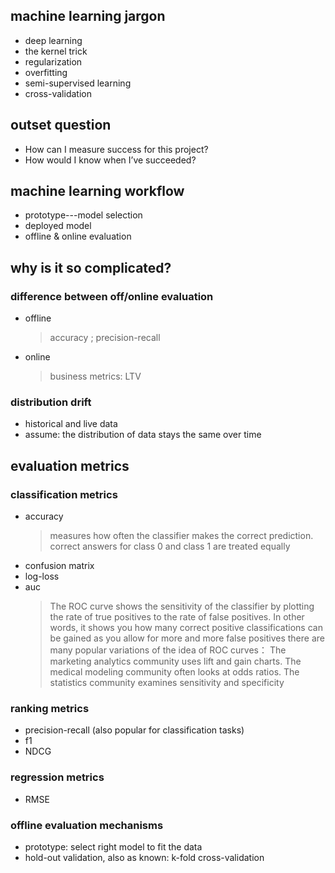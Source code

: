 ## machine learning jargon
- deep learning
- the kernel trick
- regularization
- overfitting
- semi-supervised learning
- cross-validation
## outset question
- How can I measure success for this project?
- How would I know when I’ve succeeded?

## machine learning workflow
- prototype---model selection  
- deployed model
- offline & online evaluation

## why is it so complicated?
### difference between off/online evaluation
- offline  </br>
    >accuracy ; precision-recall
- online <br/>
    >business metrics: LTV
    
### distribution drift
- historical and live data
- assume:  the distribution of data stays the same over time

## evaluation metrics
### classification metrics
- accuracy <br/>
    > measures how often the classifier makes the correct prediction.
    > correct answers for class 0 and class 1 are treated equally
- confusion matrix
- log-loss
- auc <br/>
    > The ROC curve shows the sensitivity of the classifier by plotting the rate of true positives to the rate of false positives. In other words, it shows you how many correct positive classifications can be gained as you allow for more and more false positives
    there are many popular variations of the idea of ROC curves：
    The marketing analytics community uses lift and gain charts. 
    The medical modeling community often looks at odds ratios.
    The statistics community examines sensitivity and specificity
  
### ranking metrics
- precision-recall (also popular for classification tasks)
- f1
- NDCG

### regression metrics
- RMSE

### offline evaluation mechanisms
- prototype: select right model to fit the data
- hold-out validation, also as known: k-fold cross-validation



